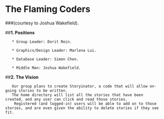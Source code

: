 # The Flaming Coders 
###(courtesy to Joshua Wakefield). 

##**1. Positions**


       * Group Leader: Dorit Rein.

       * Graphics/Design Leader: Marlena Lui.

       * Database Leader: Simon Chen.

       * Middle Man: Joshua Wakefield.


##**2. The Vision**

       Our group plans to create Storyinator, a code that will allow on-going stories to be written. 
       The home directory will list all the stories that have been created, and any user can click and read those stories.
        Registered (and logged-in) users will be able to add on to those stories, and are even given the ability to delete stories if they see fit.